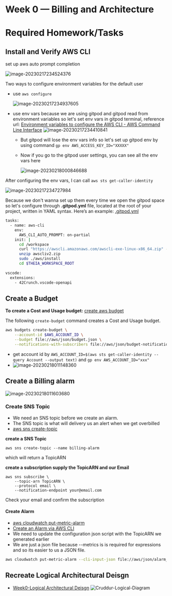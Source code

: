 # Week 0 — Billing and Architecture

# Required Homework/Tasks

## Install and Verify AWS CLI

set up aws auto prompt completion

![image-20230217234524376](https://testksj.oss-cn-beijing.aliyuncs.com/uPic/image-20230217234524376.png)

Two ways to configure environment variables for the default user 

- use `aws configure`

  ![image-20230217234937605](https://testksj.oss-cn-beijing.aliyuncs.com/uPic/image-20230217234937605.png)

- use env vars because we are using gitpod and gitpod read from environment variables so let's set env vars in gitpod terminal, reference url: [Environment variables to configure the AWS CLI - AWS Command Line Interface](https://docs.aws.amazon.com/cli/latest/userguide/cli-configure-envvars.html)
  ![image-20230217234410841](https://testksj.oss-cn-beijing.aliyuncs.com/uPic/image-20230217234410841.png)

  - But gitpod will lose the env vars info so let's set up gitpod env by using command `gp env AWS_ACCESS_KEY_ID="XXXXX"`

  - Now if you go to the gitpod user settings, you can see all the env vars here

    ![image-20230218000846688](https://testksj.oss-cn-beijing.aliyuncs.com/uPic/image-20230218000846688.png)

After configuring the env vars, I can call `aws sts get-caller-identity` 

![image-20230217234727984](https://testksj.oss-cn-beijing.aliyuncs.com/uPic/image-20230217234727984.png)



Because we don't wanna set up them every time we open the gitpod space so let's configure through **.gitpod.yml** file, located at the root of your project, written in YAML syntax. Here’s an example: [.gitpod.yml](https://www.gitpod.io/docs/introduction/learn-gitpod/gitpod-yaml)

```BASH
tasks:
  - name: aws-cli
    env:
      AWS_CLI_AUTO_PROMPT: on-partial
    init: |
      cd /workspace
      curl "https://awscli.amazonaws.com/awscli-exe-linux-x86_64.zip" -o "awscliv2.zip"
      unzip awscliv2.zip
      sudo ./aws/install
      cd $THEIA_WORKSPACE_ROOT
      
vscode:
  extensions:
    - 42Crunch.vscode-openapi
```

## Create a Budget

**To create a Cost and Usage budget:** [create aws budget](https://awscli.amazonaws.com/v2/documentation/api/latest/reference/budgets/create-budget.html)

The following `create-budget` command creates a Cost and Usage budget.

```bash
aws budgets create-budget \
    --account-id $AWS_ACCOUNT_ID \
    --budget file://aws/json/budget.json \
    --notifications-with-subscribers file://aws/json/budget-notifications-with-subscribers.json
```

- get account id by `AWS_ACCOUNT_ID=$(aws sts get-caller-identity --query Account --output text)` and `gp env AWS_ACCOUNT_ID="xxx"`
- ![image-20230218011148360](https://testksj.oss-cn-beijing.aliyuncs.com/uPic/image-20230218011148360.png)

## Create a Billing alarm

![image-20230218011603680](https://testksj.oss-cn-beijing.aliyuncs.com/uPic/image-20230218011603680.png)

### Create SNS Topic

- We need an SNS topic before we create an alarm.
- The SNS topic is what will delivery us an alert when we get overbilled
- [aws sns create-topic](https://docs.aws.amazon.com/cli/latest/reference/sns/create-topic.html)

**create a SNS Topic**

```
aws sns create-topic --name billing-alarm
```

which will return a TopicARN

**create a subscription supply the TopicARN and our Email**

```
aws sns subscribe \
    --topic-arn TopicARN \
    --protocol email \
    --notification-endpoint your@email.com
```

Check your email and confirm the subscription

#### Create Alarm

- [aws cloudwatch put-metric-alarm](https://docs.aws.amazon.com/cli/latest/reference/cloudwatch/put-metric-alarm.html)
- [Create an Alarm via AWS CLI](https://aws.amazon.com/premiumsupport/knowledge-center/cloudwatch-estimatedcharges-alarm/)
- We need to update the configuration json script with the TopicARN we generated earlier
- We are just a json file because --metrics is is required for expressions and so its easier to us a JSON file.

```bash
aws cloudwatch put-metric-alarm --cli-input-json file://aws/json/alarm_config.json
```

## Recreate Logical Architectural Deisgn

- [Week0-Logical Architectural Deisgn](https://lucid.app/lucidspark/783e1d1a-86d3-4111-84c1-7614abd3c997/edit?viewport_loc=-680%2C-433%2C2533%2C1380%2C0_0&invitationId=inv_8a4d2325-1a3f-4078-a383-253d2d2c1616)
   ![Cruddur-Logical-Diagram](https://testksj.oss-cn-beijing.aliyuncs.com/uPic/Cruddur-Logical-Diagram.png)
